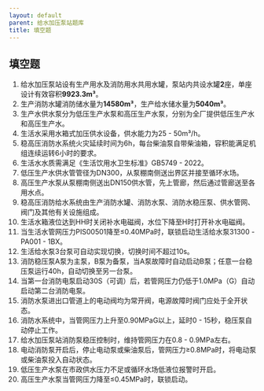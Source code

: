 ```yaml
---
layout: default
parent: 给水加压泵站题库
title: 填空题
---
```


## 填空题

1.	给水加压泵站设有生产用水及消防用水共用水罐，泵站内共设水罐**2**座，单座设计有效容积**9923.3m³**。
2.	生产消防水罐消防储水量为**14580m³**，生产给水储水量为**5040m³**。
3.	生产水供水泵分为低压生产水泵和高压生产水泵，分别为全厂提供低压生产水和高压生产水。
4.	生活水采用水箱式加压供水设备，供水能力为25 - 50m³/h。
5.	稳高压消防水系统火灾延续时间为6h，每台柴油泵自带柴油箱，容积能满足机组连续运转6小时的要求。
6.	生活水水质需满足《生活饮用水卫生标准》GB5749 - 2022。
7.	低压生产水供水管管径为DN300，从泵棚南侧送出界区并接至循环水场。
8.	高压生产水泵从泵棚南侧送出DN150供水管，先上管廊，然后通过管廊送至各用水点。
9.	稳高压消防给水系统由生产消防水罐、消防水泵、消防水稳压泵、供水管网、阀门及其他有关设施组成。
10.	生活水箱液位达到HH时关闭补水电磁阀，水位下降至H时打开补水电磁阀。
11.	当生活水管网压力PIS00501降至≤0.40MPa时，联锁启动生活给水泵31300 - PA001 - 1BX。
12.	生活给水泵3台泵可自动实现切换，切换时间不超过10s。
13.	消防稳压泵A泵为主泵，B泵为备泵，当A泵故障时自动启动B泵；任意一台稳压泵运行40h，自动切换至另一台泵。
14.	当第一台消防电泵启动30S（可调）后，若管网压力仍低于1.0MPa（G）自动启动第二台消防电泵。
15.	消防水泵进出口管道上的电动阀均为常开阀，电源故障时阀门应处于全开状态。
16.	消防水系统中，当管网压力上升至0.90MPaG以上，延时0 - 15秒，稳压泵自动停止工作。
17.	给水加压泵站消防泵稳压控制时，维持管网压力在0.8 - 0.9MPa左右。
18.	电动消防泵开启后，停止电动泵或柴油泵后，管网压力≥0.8MPa时，将电动泵或柴油泵投入自动状态。
19.	低压生产水泵在市政供水压力不足或循环水场低液位报警时开启。
20.	高压生产水泵当管网压力降至≤0.45MPa时，联锁启动。
